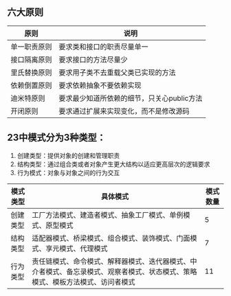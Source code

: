 ## 六大原则

|原则|说明|
|---|---|
|单一职责原则|要求类和接口的职责尽量单一|
|接口隔离原则|要求接口的方法尽量少|
|里氏替换原则|要求用子类不去重载父类已实现的方法|
|依赖倒置原则|要求依赖抽象不要依赖实现|
|迪米特原则|要求最少知道所依赖的细节，只关心public方法|
|开闭原则|要求通过扩展来实现变化，而不是修改源码|

## 23中模式分为3种类型：
1. 创建类型：提供对象的创建和管理职责
2. 结构类型：通过组合类或者对象产生更大结构以适应更高层次的逻辑要求
3. 行为模式：对象与对象之间的行为交互

|模式类型|具体模式|模式数量|
|---|---|---|
|创建类型|工厂方法模式、建造者模式、抽象工厂模式、单例模式、原型模式|5|
|结构类型|适配器模式、桥梁模式、组合模式、装饰模式、门面模式、享元模式、代理模式|7|
|行为类型|责任链模式、命令模式、解释器模式、迭代器模式、中介者模式、备忘录模式、观察者模式、状态模式、策略模式、模板方法模式、访问者模式|11|

